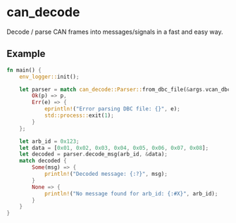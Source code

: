 # can_decode

Decode / parse CAN frames into messages/signals in a fast and easy way.

<!-- [![Crates.io](https://img.shields.io/crates/v/can_decode.svg)](https://crates.io/crates/can_decode)
[![Docs.rs](https://docs.rs/can_decode/badge.svg)](https://docs.rs/can_decode) -->

## Example

```rust
fn main() {
    env_logger::init();

    let parser = match can_decode::Parser::from_dbc_file(&args.vcan_dbc) {
        Ok(p) => p,
        Err(e) => {
            eprintln!("Error parsing DBC file: {}", e);
            std::process::exit(1);
        }
    };

	let arb_id = 0x123;
	let data = [0x01, 0x02, 0x03, 0x04, 0x05, 0x06, 0x07, 0x08];
	let decoded = parser.decode_msg(arb_id, &data);
	match decoded {
		Some(msg) => {
			println!("Decoded message: {:?}", msg);
		}
		None => {
			println!("No message found for arb_id: {:#X}", arb_id);
		}
	}
}
```
